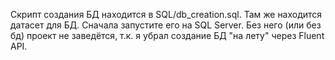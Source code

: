 Скрипт создания БД находится в SQL/db_creation.sql. Там же находится датасет для БД.
Сначала запустите его на SQL Server.
Без него (или без бд) проект не заведётся, т.к. я убрал создание БД "на лету" через Fluent API.
